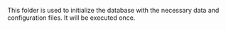 This folder is used to initialize the database with the necessary data and configuration files.
It will be executed once.